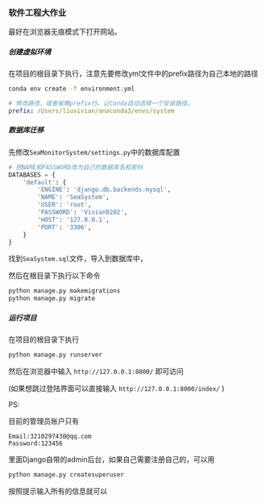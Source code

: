 ### 软件工程大作业
最好在浏览器无痕模式下打开网站。
##### 创建虚拟环境
在项目的根目录下执行，注意先要修改yml文件中的prefix路径为自己本地的路径
```bash
conda env create -f environment.yml
```
```yml
# 修改路径，或者省略prefix行，让Conda自动选择一个安装路径。
prefix: /Users/liuvivian/anaconda3/envs/system
```
##### 数据库迁移
先修改`SeaMonitorSystem/settings.py`中的数据库配置
```python
# 把NAME和PASSWORD改为自己的数据库名和密码
DATABASES = {
    'default': {
        'ENGINE': 'django.db.backends.mysql',
        'NAME': 'SeaSystem',
        'USER': 'root',
        'PASSWORD': 'Vivian0202',
        'HOST': '127.0.0.1',
        'PORT': '3306',
    }
}
```
找到`SeaSystem.sql`文件，导入到数据库中，

然后在根目录下执行以下命令
```bash
python manage.py makemigrations
python manage.py migrate
```

##### 运行项目
在项目的根目录下执行
```bash
python manage.py runserver
```
然后在浏览器中输入 `http://127.0.0.1:8000/` 即可访问

(如果想跳过登陆界面可以直接输入 `http://127.0.0.1:8000/index/` )

PS:

目前的管理员账户只有
```
Email:3210297430@qq.com
Password:123456
```
里面Django自带的admin后台，如果自己需要注册自己的，可以用
```bash
python manage.py createsuperuser
```
按照提示输入所有的信息就可以
